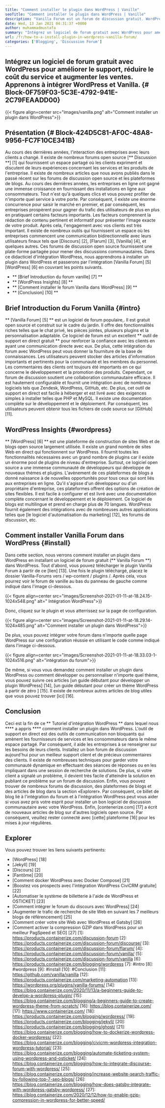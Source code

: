 ```yaml
---
title: "Comment installer le plugin dans WordPress | Vanille" 
seoTitle: "Comment installer le plugin dans WordPress | Vanille" 
description: "Vanilla Forum est un forum de discussion gratuit. WordPress est un CMS d'oer-source populaire au niveau de l'entreprise. Apprenons à installer Vanilla Forum sur WordPress." 
date: Wed, 13 Jan 2021 04:31:37 +0000
author: muhammadmustafa
summary: "Intégrez un logiciel de forum gratuit avec WordPress pour améliorer le support, réduire le coût du service et augmenter les ventes. Apprenons à intégrer WordPress et Vanilla." 
url: /fr/how-to-a-install-plugin-in-wordpress-vanilla-forum/
categories: ['Blogging', 'Discussion Forum']
---
```


## Intégrez un logiciel de forum gratuit avec WordPress pour améliorer le support, réduire le coût du service et augmenter les ventes. Apprenons à intégrer WordPress et Vanilla. {# Block-0F759F03-5C3E-4792-941E-2C79FEAADD00}

{{< figure align=center src="images/vanilla.png" alt="Comment installer un plugin dans WordPress">}}


## Présentation {# Block-424D5C81-AF0C-48A8-9956-FC7F10CE341B}
Au cours des dernières années, l'interaction des entreprises avec leurs clients a changé. Il existe de nombreux forums open source [** Discussion **] [1] qui fournissent un espace partagé où les clients expriment et discutent de leurs expériences concernant les services et les produits de l'entreprise. Il existe de nombreux articles que nous avons publiés dans le passé récent sur les forums de discussion open source et les plateformes de blogs. Au cours des dernières années, les entreprises en ligne ont gagné une immense croissance en fournissant des installations en ligne aux consommateurs. Tout n'est qu'à quelques clics et vous pouvez profiter de n'importe quel service à votre porte. Par conséquent, il existe une énorme concurrence pour saisir le marché en premier, et par conséquent, les entreprises prospèrent pour gagner du trafic des utilisateurs de plus en plus en pratiquant certains facteurs importants.
Les facteurs comprennent la rédaction de contenu pertinent et informatif pour présenter l'image exacte de votre produit. Après cela, l'engagement avec vos clients est très important. Il existe de nombreux outils qui fournissent un espace où les entreprises commencent une communication bidirectionnelle avec leurs utilisateurs finaux tels que [Discours] [2], [Flarum] [3], [Vanilla] [4], et quelques autres. Ces forums de discussion open source fournissent une plate-forme partagée pour mener des discussions communautaires. Dans ce didacticiel d'intégration WordPress, nous apprendrons à installer un plugin dans WordPress et passerons par l'intégration [Vanilla Forum] [5] [WordPress] [6] en couvrant les points suivants.
  * ** [Brief Introduction du forum vanille] [7] **
  * ** [WordPress Insights] [8] **
  * ** [Comment installer le forum Vanilla dans WordPress] [9] **
  * ** [Conclusion] [10] **

## Brief Introduction du Forum Vanilla {#intro}
** [Vanilla Forum] [5] ** est un logiciel de forum populaire,. Il est gratuit open source et construit sur le cadre du jardin. Il offre des fonctionnalités riches telles que le chat privé, les pièces jointes, plusieurs plugins et la personnalisation adaptable. Ce logiciel de forum est un excellent ** outil de support en direct gratuit ** pour renforcer la confiance avec les clients en ayant une communication directe avec eux. De plus, cette intégration du forum avec WordPress peut vous donner la fourniture de la base de connaissances. Les utilisateurs peuvent stocker des articles d'information importants et pertinents pour la communauté et les membres du personnel.
Les commentaires des clients ont toujours été importants en ce qui concerne le développement et la promotion des produits. Cependant, ce forum de discussion soutient une collaboration communautaire efficace. Il est hautement configurable et fournit une intégration avec de nombreux logiciels tels que Zendesk, WordPress, GitHub, etc. De plus, cet outil de support en direct est facile à héberger et est livré avec des exigences simples à installer telles que PHP et MySQL. Il existe une documentation complète sur le développement et le déploiement. Par conséquent, les utilisateurs peuvent obtenir tous les fichiers de code source sur [GitHub] [11].

## WordPress Insights {#wordpress}
** [WordPress] [6] ** est une plateforme de construction de sites Web et de blogs open source largement utilisée. Il existe un grand nombre de sites Web en direct qui fonctionnent sur WordPress. Il fournit toutes les fonctionnalités nécessaires avec un grand nombre de plugins car il existe un énorme pool de plugins de niveau d'entreprise. Surtout, ce logiciel open source a une immense communauté de développeurs qui développe de nouveaux thèmes et plugins. L'avènement de ces plateformes de blogs a donné naissance à de nouvelles opportunités pour tous ceux qui sont liés aux entreprises en ligne. Qu'il s'agisse d'un développeur ou d'un propriétaire d'entreprise, ces plateformes offrent des options de création de sites flexibles.
Il est facile à configurer et est livré avec une documentation complète concernant le développement et le déploiement. Ce logiciel de blogs est multilingue et prend en charge plus de 70 langues. WordPress fournit également des intégrations avec de nombreuses autres applications telles que [le logiciel d'automatisation du marketing] [12], les forums de discussion, etc.

## Comment installer Vanilla Forum dans WordPress {#install}
Dans cette section, nous verrons comment installer un plugin dans WordPress en installant un logiciel de forum gratuit (** Vanilla Forum **) dans WordPress.
Tout d'abord, vous pouvez télécharger le plugin Vanilla Forum à partir de ce [lien] [13].
Une fois le plugin téléchargé, placez le dossier Vanilla-Forums vers / wp-content / plugins /.
Après cela, vous pourrez voir le forum de vanille au bas du panneau de gauche comme indiqué dans l'image ci-dessous.

{{< figure align=center src="images/Screenshot-2021-01-11-at-18.24.15-1024x548.png" alt=" Intégration WordPress">}}

Donc, cliquez sur le plugin et vous atterrissez sur la page de configuration.

{{< figure align=center src="images/Screenshot-2021-01-11-at-18.29.14-1024x485.png" alt="Comment installer un plugin dans WordPress">}}

De plus, vous pouvez intégrer votre forum dans n'importe quelle page WordPress sur une configuration réussie en utilisant le code comme indiqué dans l'image ci-dessous.

{{< figure align=center src="images/Screenshot-2021-01-11-at-18.33.03-1-1024x516.png" alt="intégration du forum">}}

De même, si vous vous demandez comment installer un plugin dans WordPress ou comment développer ou personnaliser n'importe quel thème, vous pouvez suivre ces articles [un guide débutant pour développer un plugin WordPress] [14], [un guide débutant pour créer un thème WordPress à partir de zéro ] [15]. Il existe de nombreux autres articles de blog utiles que vous pouvez trouver [ici] [16].

## Conclusion
Ceci est la fin de ce ** Tutoriel d'intégration WordPress ** dans lequel nous **** a appris **** comment installer un plugin dans WordPress. L'outil de support en direct est des outils de communication non bloquants qui amènent les fournisseurs de services et les consommateurs dans le même espace partagé. Par conséquent, il aide les entreprises à se renseigner sur les besoins de leurs clients. Installez un bon forum de discussion aujourd'hui pour un meilleur support client et de précieux commentaires des clients. Il existe de nombreuses techniques pour garder votre communauté dynamique en effectuant des séances de réponses ou en les impliquant dans une session de recherche de solutions. De plus, si votre client a signalé un problème, il devient très facile d'atteindre la solution en publiant ce problème sur un forum de discussion. Enfin, vous pouvez trouver de nombreux forums de discussion, des plateformes de blogs et des articles de blog dans la section «Explorer».
Par conséquent, ce billet de blog lié à l'intégration du forum et à l'intégration WordPress peut vous aider si vous avez pris votre esprit pour installer un bon logiciel de discussion communautaire avec votre WordPress. Enfin, [contenerize.com] [17] a écrit de nouveaux articles de blog sur d'autres logiciels open source. Par conséquent, veuillez rester connecté avec [cette] plateforme [16] pour les mises à jour régulières.

## Explorer
Vous pouvez trouver les liens suivants pertinents:
  * [WordPress] [18]
  * [Jekyll] [19]
  * [Discours] [2]
  * [Fantôme] [20]
  * [Comment docker WordPress avec Docker Compose] [21]
  * [Boostez vos prospects avec l'intégration WordPress CiviCRM gratuite] [22]
  * [Automatiser le système de billetterie à l'aide de WordPress et OSTICKET] [23]
  * [Comment intégrer le forum du discours avec WordPress] [24]
  * [Augmenter le trafic de recherche de site Web en suivant les 7 meilleurs blogs de référencement] [25]
  * [Comment créer votre site Web avec WordPress et Gatsby] [26]
  * [Comment activer la compression GZIP dans WordPress pour un meilleur PagSpeed ​​et SEO] [27]
[1]: https://products.containerize.com/discussion-forum
[2]: https://products.containerize.com/discussion-forum/discourse/
[3]: https://products.containerize.com/discussion-forum/flarum/
[4]: https://products.containerize.com/discussion-forum/vanilla/
[5]: https://products.containerize.com/discussion-forum/vanilla
[6]: https://products.containerize.com/blogging/wordpress
[7]: #intro
[8]: #wordpress
[9]: #install
[10]: #Conclusion
[11]: https://github.com/vanilla/vanilla
[12]: https://products.containerize.com/marketing-automation
[13]: https://wordpress.org/plugins/vanilla-forums/
[14]: https://blog.containerize.com/2020/11/13/a-beginners-guide-to-develop-a-wordpress-plugin/
[15]: https://blog.containerize.com/blogging/a-beginners-guide-to-create-wordpress-theme-from-scratch/
[16]: https://blog.containerize.com/
[17]: https://www.containerize.com/
[18]: https://products.containerize.com/blogging/wordpress/
[19]: https://products.containerize.com/blogging/jekyll/
[20]: https://products.containerize.com/blogging/ghost/
[21]: https://blog.containerize.com/blogging/how-to-dockerize-wordpress-docker-wordpress/
[22]: https://blog.containerize.com/blogging/civicrm-wordpress-integration-wordpress-tutorial/
[23]: https://blog.containerize.com/blogging/automate-ticketing-system-using-wordpress-and-osticket/
[24]: https://blog.containerize.com/blogging/how-to-integrate-discourse-forum-with-wordpress/
[25]: https://blog.containerize.com/blogging/increase-website-search-traffic-by-following-top-7-seo-blogs/
[26]: https://blog.containerize.com/blogging/how-does-gatsby-integrate-with-wordpress-gatsby-wordpress/
[27]: https://blog.containerize.com/2020/12/12/how-to-enable-gzip-compression-in-wordpress-for-better-speed/
